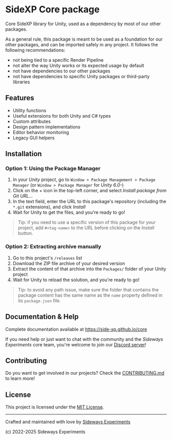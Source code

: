 # SideXP Core package

Core SideXP library for Unity, used as a dependency by most of our other packages.

As a general rule, this package is meant to be used as a foundation for our other packages, and can be imported safely in any project. It follows the following recommendations:

- not being tied to a specific Render Pipeline
- not alter the way Unity works or its expected usage by default
- not have dependencies to our other packages
- not have dependencies to specific Unity packages or third-party libraries

## Features

- Utility functions
- Useful extensions for both Unity and C# types
- Custom attributes
- Design pattern implementations
- Editor behavior monitoring
- Legacy GUI helpers

## Installation

### Option 1: Using the Package Manager

1. In your *Unity* project, go to `Window > Package Management > Package Manager` (or `Window > Package Manager` for *Unity 6.0-*)
2. Click on the *+* icon in the top-left corner, and select *Install package from Git URL...*
3. In the text field, enter the URL to this package's repository (including the `*.git` extensions), and click *Install*
4. Wait for Unity to get the files, and you're ready to go!

> Tip: if you need to use a specific version of this package for your project, add `#<tag-name>` to the URL before clicking on the *Install* button.

### Option 2: Extracting archive manually

1. Go to this project's `/releases` list
2. Download the ZIP file archive of your desired version
3. Extract the content of that archive into the `Packages/` folder of your Unity project
4. Wait for Unity to reload the solution, and you're ready to go!

> Tip: to avoid any path issue, make sure the folder that contains the package content has the same name as the `name` property defined in its `package.json` file.

## Documentation & Help

Complete documentation available at https://side-xp.github.io/core

If you need help or just want to chat with the community and the *Sideways Experiments* core team, you're welcome to join our [Discord server](https://discord.gg/bMK2d47JaE)!

## Contributing

Do you want to get involved in our projects? Check the [CONTRIBUTING.md](./.github/CONTRIBUTING.md) to learn more!

## License

This project is licensed under the [MIT License](./LICENSE.md).

---

Crafted and maintained with love by [Sideways Experiments](https://sideways-experiments.com)

(c) 2022-2025 Sideways Experiments